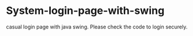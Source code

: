 # System-login-page-with-swing
casual login page with java swing.
Please check the code to login securely.

